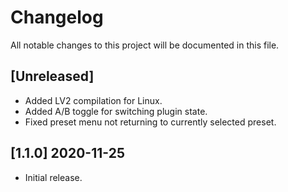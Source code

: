 # Changelog

All notable changes to this project will be documented in this file.

## [Unreleased]
- Added LV2 compilation for Linux.
- Added A/B toggle for switching plugin state.
- Fixed preset menu not returning to currently selected preset.

## [1.1.0] 2020-11-25
- Initial release.
